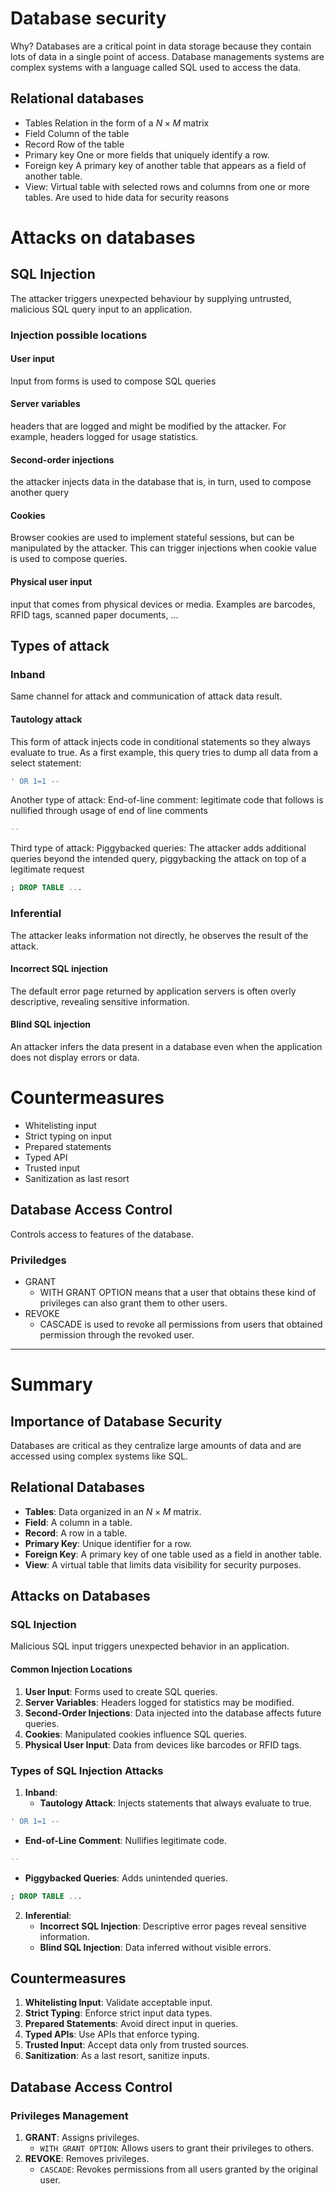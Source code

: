 # Database security
Why? Databases are a critical point in data storage because they contain lots of data in a single point of access.
Database managements systems are complex systems with a language called SQL used to access the data.
## Relational databases
- Tables
  Relation in the form of a $N \times M$ matrix
- Field
  Column of the table
- Record
  Row of the table
- Primary key
  One or more fields that uniquely identify a row.
- Foreign key
  A primary key of another table that appears as a field of another table.
- View:
  Virtual table with selected rows and columns from one or more tables. Are used to hide data for security reasons
# Attacks on databases
## SQL Injection
The attacker triggers unexpected behaviour by supplying untrusted, malicious SQL query input to an application.
### Injection possible locations
#### User input
Input from forms is used to compose SQL queries
#### Server variables 
headers that are logged and might be modified by the attacker. For example, headers
logged for usage statistics.
#### Second-order injections
the attacker injects data in the database that is, in turn, used to compose another query
#### Cookies
Browser cookies are used to implement stateful sessions, but can be manipulated by the attacker. This can trigger injections when cookie value is used to compose queries.
#### Physical user input
input that comes from physical devices or media.
Examples are barcodes, RFID tags, scanned paper documents, $\dots$
## Types of attack
### Inband
Same channel for attack and communication of attack data result.
#### Tautology attack
This form of attack injects code in conditional statements so they always evaluate to true.
As a first example, this query tries to dump all data from a select statement:
```sql
' OR 1=1 --
```
Another type of attack:
End-of-line comment: legitimate code that follows is nullified through usage of end of line comments
```sql
--
```
Third type of attack:
Piggybacked queries: 
The attacker adds additional queries beyond the intended query, piggybacking the attack on top of a legitimate request
```sql
; DROP TABLE ...
```
### Inferential
The attacker leaks information not directly, he observes the result of the attack.
#### Incorrect SQL injection
The default error page returned by application servers is often overly descriptive, revealing sensitive information.
#### Blind SQL injection
An attacker infers the data present in a database even when the application does not display errors or data.
# Countermeasures
- Whitelisting input
- Strict typing on input
- Prepared statements
- Typed API
- Trusted input
- Sanitization as last resort
## Database Access Control
Controls access to features of the database.
### Priviledges
- GRANT
	- WITH GRANT OPTION means that a user that obtains these kind of privileges can also grant them to other users.
- REVOKE
	- CASCADE is used to revoke all permissions  from users that obtained permission through the revoked user.
---
# Summary
## Importance of Database Security
Databases are critical as they centralize large amounts of data and are accessed using complex systems like SQL.
## Relational Databases
- **Tables**: Data organized in an $N \times M$ matrix.
- **Field**: A column in a table.
- **Record**: A row in a table.
- **Primary Key**: Unique identifier for a row.
- **Foreign Key**: A primary key of one table used as a field in another table.
- **View**: A virtual table that limits data visibility for security purposes.
## Attacks on Databases
### SQL Injection
Malicious SQL input triggers unexpected behavior in an application.
#### Common Injection Locations
1. **User Input**: Forms used to create SQL queries.
2. **Server Variables**: Headers logged for statistics may be modified.
3. **Second-Order Injections**: Data injected into the database affects future queries.
4. **Cookies**: Manipulated cookies influence SQL queries.
5. **Physical User Input**: Data from devices like barcodes or RFID tags.
### Types of SQL Injection Attacks
1. **Inband**:
   - **Tautology Attack**: Injects statements that always evaluate to true.
```sql
' OR 1=1 --
```
- **End-of-Line Comment**: Nullifies legitimate code.
```sql
--
```
   - **Piggybacked Queries**: Adds unintended queries.
```sql
; DROP TABLE ...
```
2. **Inferential**:
   - **Incorrect SQL Injection**: Descriptive error pages reveal sensitive information.
   - **Blind SQL Injection**: Data inferred without visible errors.
## Countermeasures
1. **Whitelisting Input**: Validate acceptable input.
2. **Strict Typing**: Enforce strict input data types.
3. **Prepared Statements**: Avoid direct input in queries.
4. **Typed APIs**: Use APIs that enforce typing.
5. **Trusted Input**: Accept data only from trusted sources.
6. **Sanitization**: As a last resort, sanitize inputs.
## Database Access Control
### Privileges Management
1. **GRANT**: Assigns privileges.
   - `WITH GRANT OPTION`: Allows users to grant their privileges to others.
2. **REVOKE**: Removes privileges.
   - `CASCADE`: Revokes permissions from all users granted by the original user.